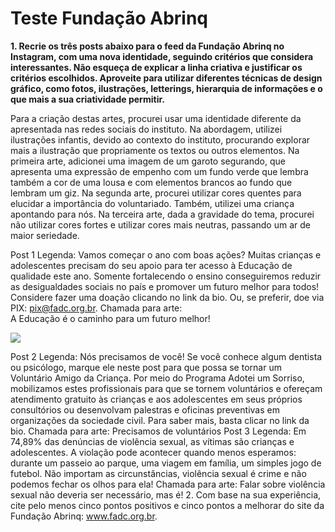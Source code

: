 <h1>Teste Fundação Abrinq</h1>


<p> <strong>1. Recrie os três posts abaixo para o feed da Fundação Abrinq no Instagram, com uma nova identidade, seguindo critérios que considera interessantes. Não esqueça de explicar a linha criativa e justificar os critérios escolhidos. Aproveite para utilizar diferentes técnicas de design gráfico, como fotos, ilustrações, letterings, hierarquia de informações e o que mais a sua criatividade permitir.</strong></p>

<p>Para a criação destas artes, procurei usar uma identidade diferente da apresentada nas redes sociais do instituto. Na abordagem, utilizei ilustrações infantis, devido ao contexto do instituto, procurando explorar mais a ilustração que propriamente os textos ou outros elementos.
Na primeira arte, adicionei uma imagem de um garoto segurando, que apresenta uma expressão de empenho com um fundo verde que lembra também a cor de uma lousa e com elementos brancos ao fundo que lembram um giz.
Na segunda arte, procurei utilizar cores quentes para elucidar a importância do voluntariado. Também, utilizei uma criança apontando para nós.
Na terceira arte, dada a gravidade do tema, procurei não utilizar cores fortes e utilizar cores mais neutras, passando um ar de maior seriedade.</p>


Post 1
Legenda:
Vamos começar o ano com boas ações? Muitas crianças e adolescentes precisam do seu apoio para ter acesso à Educação de qualidade este ano. Somente fortalecendo o ensino conseguiremos reduzir as desigualdades sociais no país e promover um futuro melhor para todos! Considere fazer uma doação clicando no link da bio. Ou, se preferir, doe via PIX: pix@fadc.org.br.
Chamada para arte:<br/>
A Educação é o caminho para um futuro melhor!

<img src="arte1.png"/>

Post 2
Legenda:
Nós precisamos de você!
Se você conhece algum dentista ou psicólogo, marque ele neste post para que possa se tornar um Voluntário Amigo da Criança.
Por meio do Programa Adotei um Sorriso, mobilizamos estes profissionais para que se tornem voluntários e ofereçam atendimento gratuito às crianças e aos adolescentes em seus próprios consultórios ou desenvolvam palestras e oficinas preventivas em organizações da sociedade civil.
Para saber mais, basta clicar no link da bio.
Chamada para arte:
Precisamos de voluntários
Post 3
Legenda:
Em 74,89% das denúncias de violência sexual, as vítimas são crianças e adolescentes. A violação pode acontecer quando menos esperamos: durante um passeio ao parque, uma viagem em família, um simples jogo de futebol. Não importam as circunstâncias, violência sexual é crime e não podemos fechar os olhos para ela!
Chamada para arte:
Falar sobre violência sexual não deveria ser necessário, mas é!
2. Com base na sua experiência, cite pelo menos cinco pontos positivos e cinco pontos a melhorar do site da Fundação Abrinq: www.fadc.org.br.
